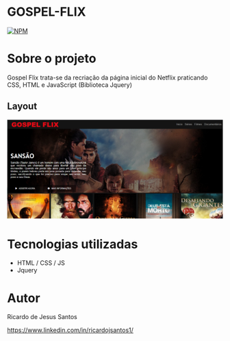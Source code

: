 # GOSPEL-FLIX 
[![NPM](https://img.shields.io/npm/l/react)](https://github.com/richard7santos/gospel-flix/blob/main/LICENSE) 

# Sobre o projeto
Gospel Flix trata-se da recriação da página inicial do Netflix praticando CSS, HTML e JavaScript (Biblioteca Jquery)

## Layout 
![Web 1](https://github.com/richard7santos/gospel-flix/blob/main/Screenshot_1.png)


# Tecnologias utilizadas

- HTML / CSS / JS
- Jquery

# Autor

Ricardo de Jesus Santos

https://www.linkedin.com/in/ricardojsantos1/

